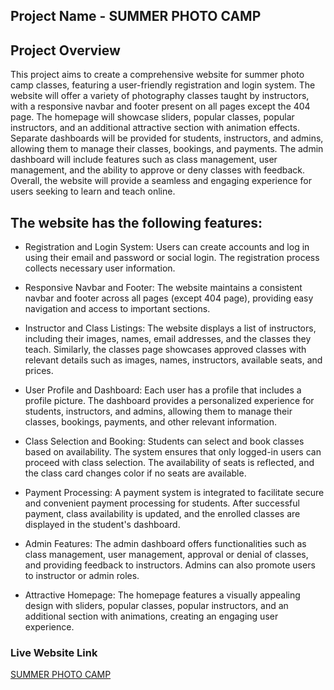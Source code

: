 ## Project  Name - SUMMER PHOTO CAMP


## Project Overview
This project aims to create a comprehensive website for summer photo camp classes, featuring a user-friendly registration and login system. The website will offer a variety of photography classes taught by instructors, with a responsive navbar and footer present on all pages except the 404 page. The homepage will showcase sliders, popular classes, popular instructors, and an additional attractive section with animation effects. Separate dashboards will be provided for students, instructors, and admins, allowing them to manage their classes, bookings, and payments. The admin dashboard will include features such as class management, user management, and the ability to approve or deny classes with feedback. Overall, the website will provide a seamless and engaging experience for users seeking to learn and teach online.


## The website has the following features:
* Registration and Login System: Users can create accounts and log in using their email and password or social login. The registration process collects necessary user information.

* Responsive Navbar and Footer: The website maintains a consistent navbar and footer across all pages (except 404 page), providing easy navigation and access to important sections.

* Instructor and Class Listings: The website displays a list of instructors, including their images, names, email addresses, and the classes they teach. Similarly, the classes page showcases approved classes with relevant details such as images, names, instructors, available seats, and prices.

* User Profile and Dashboard: Each user has a profile that includes a profile picture. The dashboard provides a personalized experience for students, instructors, and admins, allowing them to manage their classes, bookings, payments, and other relevant information.

* Class Selection and Booking: Students can select and book classes based on availability. The system ensures that only logged-in users can proceed with class selection. The availability of seats is reflected, and the class card changes color if no seats are available.

* Payment Processing: A payment system is integrated to facilitate secure and convenient payment processing for students. After successful payment, class availability is updated, and the enrolled classes are displayed in the student's dashboard.

* Admin Features: The admin dashboard offers functionalities such as class management, user management, approval or denial of classes, and providing feedback to instructors. Admins can also promote users to instructor or admin roles.

* Attractive Homepage: The homepage features a visually appealing design with sliders, popular classes, popular instructors, and an additional section with animations, creating an engaging user experience.


### Live Website Link 
[SUMMER PHOTO CAMP]()